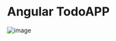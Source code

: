 # Angular TodoAPP

![image](https://github.com/m-mourouh/angular-todo-app/assets/60442896/5f7da23f-a8cb-43b7-96fd-8d1625890cc6)
